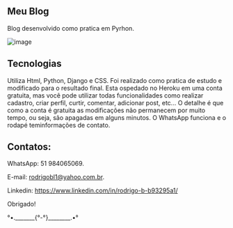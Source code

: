 ## Meu Blog

Blog desenvolvido como pratica em Pyrhon. 

![image](https://user-images.githubusercontent.com/87920248/150442304-30cc67af-5496-4387-b0be-d400c41b855b.png)


## Tecnologias

Utiliza Html, Python, Django e CSS. Foi realizado como pratica de estudo e modificado para o resultado final. Esta ospedado no Heroku em uma conta gratuita, mas você pode utilizar todas funcionalidades como realizar cadastro, criar perfil, curtir, comentar, adicionar post, etc...
O detalhe é que como a conta é gratuita as modificações não permanecem por muito tempo, ou seja, são apagadas em alguns minutos.
O WhatsApp funciona e o rodapé teminformações de contato.

## Contatos:

WhatsApp: 51 984065069.

E-mail: rodrigobl1@yahoo.com.br.

Linkedin: https://www.linkedin.com/in/rodrigo-b-b93295a1/

Obrigado!

°•._______{°-°}________.•°
